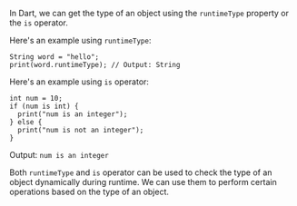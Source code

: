 In Dart, we can get the type of an object using the `runtimeType` property or the `is` operator.

Here's an example using `runtimeType`:

```
String word = "hello";
print(word.runtimeType); // Output: String
```

Here's an example using `is` operator:

```
int num = 10;
if (num is int) {
  print("num is an integer");
} else {
  print("num is not an integer");
}
```

Output: `num is an integer`

Both `runtimeType` and `is` operator can be used to check the type of an object dynamically during runtime. We can use them to perform certain operations based on the type of an object.
